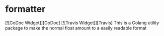 # formatter
[![GoDoc Widget]][GoDoc] [![Travis Widget]][Travis]
This is a Golang utility package to make the normal float amount to a easily readable format
